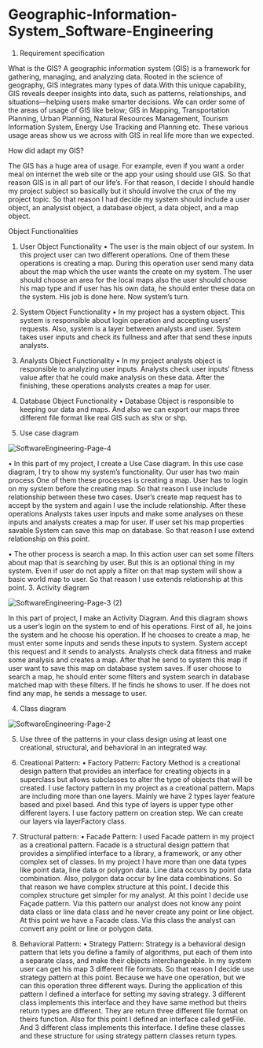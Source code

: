 # Geographic-Information-System_Software-Engineering

1. Requirement specification

What is the GIS? 
A geographic information system (GIS) is a framework for gathering, managing, and analyzing data. Rooted in the science of geography, GIS integrates many types of data.With this unique capability, GIS reveals deeper insights into data, such as patterns, relationships, and situations—helping users make smarter decisions. We can order some of the areas of usage of GIS like below;
GIS in Mapping, Transportation Planning, Urban Planning, Natural Resources Management, Tourism Information System, Energy Use Tracking and Planning etc. These various usage areas show us we across with GIS in real life more than we expected.

How did adapt my GIS?

The GIS has a huge area of usage. For example, even if you want a order meal on internet the web site or the app your using should use GIS. So that reason GIS is in all part of our life’s. For that reason, I decide I should handle my project subject so basically but it should involve the crux of the my project topic. So that reason I had decide my system should include a user object, an analysist object, a database object, a data object, and a map object.

Object Functionalities 

1.	User Object Functionality
•	The user is the main object of our system. In this project user can two different operations. One of them these operations is creating a map. During this operation user send many data about the map which the user wants the create on my system. The user should choose an area for the local maps also the user should choose his map type and if user has his own data, he should enter these data on the system. His job is done here. Now system’s turn.
2.	System Object Functionality
•	In my project has a system object. This system is responsible about login operation and accepting users’ requests. Also, system is a layer between analysts and user. System takes user inputs and check its fullness and after that send these inputs analysts.
3.	Analysts Object Functionality
•	In my project analysts object is responsible to analyzing user inputs. Analysts check user inputs’ fitness value after that he could make analysis on these data. After the finishing, these operations analysts creates a map for user.
4.	Database Object Functionality
•	Database Object is responsible to keeping our data and maps. And also we can export our maps three different file format like real GIS such as shx or shp.

2. Use case diagram 

![SoftwareEngineering-Page-4](https://user-images.githubusercontent.com/41449476/166920091-e87ad9f1-f085-4fd1-a437-6e1ffe7888cf.png)


•	In this part of my project, I create a Use Case diagram. In this use case diagram, I try to show my system’s functionality. Our user has two main process One of them these processes is creating a map. User has to login on my system before the creating map. So that reason I use include relationship between these two cases. User’s create map request has to accept by the system and again I use the include relationship. After these operations Analysts takes user inputs and make some analyses on these inputs and analysts creates a map for user. If user set his map properties savable System can save this map on database. So that reason I use extend relationship on this point. 

•	The other process is search a map. In this action user can set some filters about map that is searching by user. But this is an optional thing in my system. Even if user do not apply a filter on that map system will show a basic world map to user. So that reason  I use extends relationship at this point.
3. Activity diagram

![SoftwareEngineering-Page-3 (2)](https://user-images.githubusercontent.com/41449476/166920044-479d7e83-1b1a-4fdf-b33f-4237f48322dc.png)



In this part of project, I make an Activity Diagram. And this diagram shows us a user’s login on the system to end of his operations. First of all, he joins the system and he choose his operation. If he chooses to create a map, he must enter some inputs and sends these inputs to system. System accept this request and it sends to analysts. Analysts check data fitness and make some analysis and creates a map. After that he send to system this map if user want to save this map on database system saves. If user choose to search a map, he should enter some filters and system search in database matched map with these filters. If he finds he shows to user. If he does not find any map, he sends a message to user.






4. Class diagram


![SoftwareEngineering-Page-2](https://user-images.githubusercontent.com/41449476/166920017-712c14d2-e17b-42ec-8fd3-7e7767f475c9.png)


 
5. Use three of the patterns in your class design using at least one creational, structural, and behavioral in an integrated way. 

1.	Creational Pattern:
•	Factory Pattern:
Factory Method is a creational design pattern that provides an interface for creating objects in a superclass but allows subclasses to alter the type of objects that will be created. I use factory pattern in my project as a creational pattern. Maps are including more than one layers. Mainly we have 2 types layer feature based and pixel based. And this type of layers is upper type other different layers. I use factory pattern on creation step. We can create our layers via layerFactory class.

2.	Structural pattern:
•	Facade Pattern:
I used Facade pattern in my project as a creational pattern. Facade is a structural design pattern that provides a simplified interface to a library, a framework, or any other complex set of classes. In my project I have more than one data types like point data, line data or polygon data. Line data occurs by point data combination. Also, polygon data occur by line data combinations. So that reason we have complex structure at this point. I decide this complex structure get simpler for my analyst. At this point I decide use Façade pattern. Via this pattern our analyst does not know any point data class or line data class and he never create any point or line object. At this point we have a Facade class. Via this class the analyst can convert any point or line or polygon data.

3.	Behavioral Pattern:
•	Strategy Pattern:
Strategy is a behavioral design pattern that lets you define a family of algorithms, put each of them into a separate class, and make their objects interchangeable. In my system user can get his map 3 different file formats. So that reason I decide use strategy pattern at this point. Because we have one operation, but we can this operation three different ways. During the application of this pattern I defined a interface for setting my saving strategy. 3 different class implements this interface and they have same method but theirs return types are different. They are return three different file format on theirs function. Also for this point I defined an interface called getFile. And 3 different class implements this interface. I define these classes and these structure for using strategy pattern classes return types.

 






















